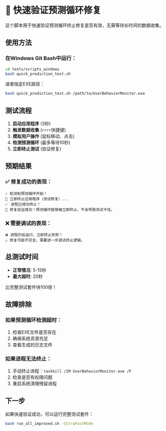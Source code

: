 # 🚀 快速验证预测循环修复

这个脚本用于快速验证预测循环终止修复是否有效，无需等待长时间的数据收集。

## 使用方法

### 在Windows Git Bash中运行：

```bash
cd tests/scripts_windows
bash quick_prediction_test.sh
```

或者指定EXE路径：
```bash
bash quick_prediction_test.sh /path/to/UserBehaviorMonitor.exe
```

## 测试流程

1. **启动应用程序** (3秒)
2. **触发数据收集** (`rrrr`快捷键)
3. **模拟用户操作** (鼠标移动、点击)
4. **检测预测循环** (最多等待10秒)
5. **立即终止测试** (验证修复)

## 预期结果

### ✅ 修复成功的表现：
```
✓ 检测到预测循环开始！
🛑 立即终止应用程序（测试修复）...
✅ 进程已成功终止！
🎉 修复验证成功！预测循环能够被立即终止，不会导致测试卡住。
```

### ❌ 需要调试的表现：
```
❌ 进程仍在运行，立即终止失败！
⚠️ 修复可能不完全，需要进一步调试终止逻辑。
```

## 总测试时间

- **正常情况**: 5-15秒
- **最大超时**: 20秒

比完整测试套件快100倍！

## 故障排除

### 如果预测循环检测超时：
1. 检查EXE文件是否存在
2. 确保系统资源充足
3. 查看生成的日志文件

### 如果进程无法终止：
1. 手动终止进程：`taskkill /IM UserBehaviorMonitor.exe /F`
2. 检查是否有权限问题
3. 重启系统清理残留进程

## 下一步

如果快速验证成功，可以运行完整测试套件：
```bash
bash run_all_improved.sh -UltraFastMode
```
